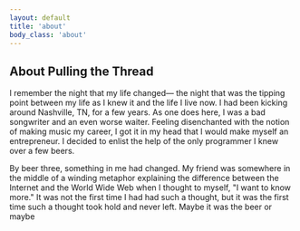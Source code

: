 ```yaml
---
layout: default
title: 'about'
body_class: 'about'
---
```


## About Pulling the Thread

I remember the night that my life changed&mdash; the night that was the
tipping point between my life as I knew it and the life I live now. I
had been kicking around Nashville, TN, for a few years. As one does here, I was a bad
songwriter and an even worse waiter. Feeling disenchanted with the
notion of making music my career, I got it in my head that I would
make myself an entrepreneur. I decided to enlist the help of the only
programmer I knew over a few beers.

By beer three, something in me had changed. My friend was somewhere in
the middle of a winding metaphor explaining the difference between the
Internet and the World Wide Web when I thought to myself, "I want to
know more." It was not the first time I had had such a thought, but it
was the first time such a thought took hold and never left. Maybe it was
the beer or maybe
